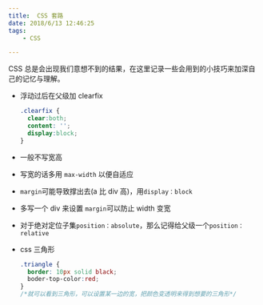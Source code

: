```yaml
---
title:  CSS 套路
date: 2018/6/13 12:46:25
tags: 
	- CSS

---
```




CSS 总是会出现我们意想不到的结果，在这里记录一些会用到的小技巧来加深自己的记忆与理解。

<!--more-->

- 浮动过后在父级加 clearfix

  ```css
  .clearfix {
  	clear:both;
  	content: '';
  	display:block;
  }
  ```

- 一般不写宽高

- 写宽的话多用 `max-width` 以便自适应

- `margin`可能导致撑出去(a 比 div 高)，用`display：block`

- 多写一个 div 来设置 `margin`可以防止 width 变宽

- 对于绝对定位子集`position：absolute`，那么记得给父级一个`position：relative`

- css 三角形

  ```css
  .triangle {
    border: 10px solid black;
    boder-top-color:red;
  }
  /*就可以看到三角形，可以设置某一边的宽，把颜色变透明来得到想要的三角形*/
  ```

  ​
